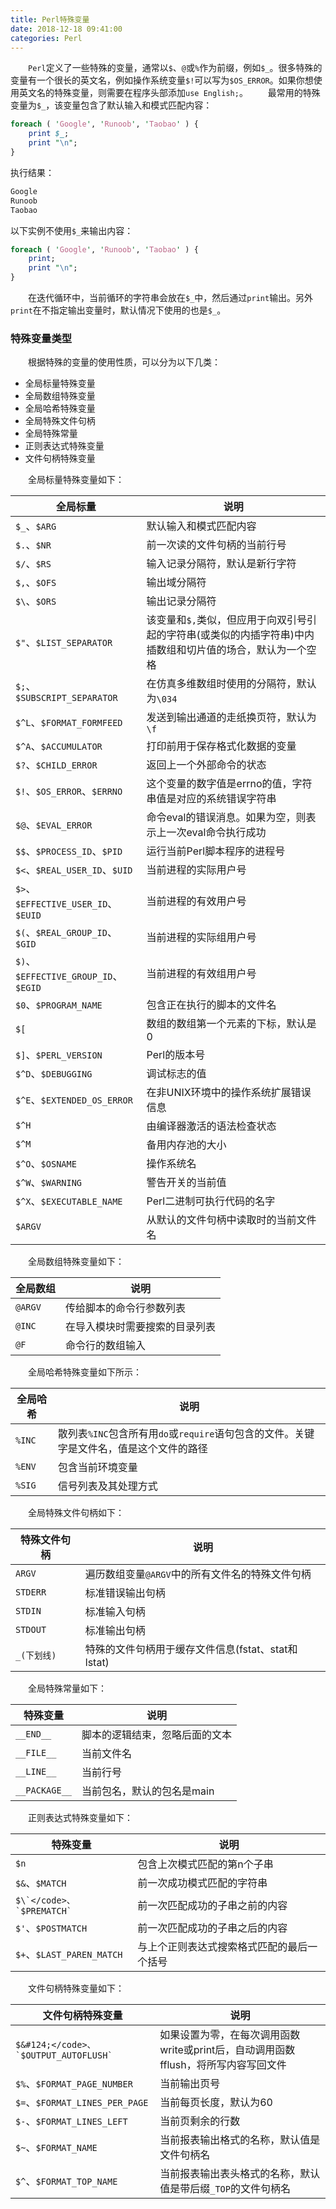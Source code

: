 ```yaml
---
title: Perl特殊变量
date: 2018-12-18 09:41:00
categories: Perl
---
```

&emsp;&emsp;`Perl`定义了一些特殊的变量，通常以`$`、`@`或`%`作为前缀，例如`$_`。很多特殊的变量有一个很长的英文名，例如操作系统变量`$!`可以写为`$OS_ERROR`。如果你想使用英文名的特殊变量，则需要在程序头部添加`use English;`。
&emsp;&emsp;最常用的特殊变量为`$_`，该变量包含了默认输入和模式匹配内容：

``` perl
foreach ( 'Google', 'Runoob', 'Taobao' ) {
    print $_;
    print "\n";
}
```

执行结果：

``` bash
Google
Runoob
Taobao
```

以下实例不使用`$_`来输出内容：

``` perl
foreach ( 'Google', 'Runoob', 'Taobao' ) {
    print;
    print "\n";
}
```

&emsp;&emsp;在迭代循环中，当前循环的字符串会放在`$_`中，然后通过`print`输出。另外`print`在不指定输出变量时，默认情况下使用的也是`$_`。

### 特殊变量类型

&emsp;&emsp;根据特殊的变量的使用性质，可以分为以下几类：

- 全局标量特殊变量
- 全局数组特殊变量
- 全局哈希特殊变量
- 全局特殊文件句柄
- 全局特殊常量
- 正则表达式特殊变量
- 文件句柄特殊变量

&emsp;&emsp;全局标量特殊变量如下：

全局标量                              | 说明
-------------------------------------|--------
`$_`、`$ARG`                         | 默认输入和模式匹配内容
`$.`、`$NR`                          | 前一次读的文件句柄的当前行号
`$/`、`$RS`                          | 输入记录分隔符，默认是新行字符
`$,`、`$OFS`                         | 输出域分隔符
`$\`、`$ORS`                         | 输出记录分隔符
`$"`、`$LIST_SEPARATOR`              | 该变量和`$,`类似，但应用于向双引号引起的字符串(或类似的内插字符串)中内插数组和切片值的场合，默认为一个空格
`$;`、`$SUBSCRIPT_SEPARATOR`         | 在仿真多维数组时使用的分隔符，默认为`\034`
`$^L`、`$FORMAT_FORMFEED`            | 发送到输出通道的走纸换页符，默认为`\f`
`$^A`、`$ACCUMULATOR`                | 打印前用于保存格式化数据的变量
`$?`、`$CHILD_ERROR`                 | 返回上一个外部命令的状态
`$!`、`$OS_ERROR`、`$ERRNO`          | 这个变量的数字值是errno的值，字符串值是对应的系统错误字符串
`$@`、`$EVAL_ERROR`                  | 命令eval的错误消息。如果为空，则表示上一次eval命令执行成功
`$$`、`$PROCESS_ID`、`$PID`          | 运行当前Perl脚本程序的进程号
`$<`、`$REAL_USER_ID`、`$UID`        | 当前进程的实际用户号
`$>`、`$EFFECTIVE_USER_ID`、`$EUID`  | 当前进程的有效用户号
`$(`、`$REAL_GROUP_ID`、`$GID`       | 当前进程的实际组用户号
`$)`、`$EFFECTIVE_GROUP_ID`、`$EGID` | 当前进程的有效组用户号
`$0`、`$PROGRAM_NAME`                | 包含正在执行的脚本的文件名
`$[`                                 | 数组的数组第一个元素的下标，默认是0
`$]`、`$PERL_VERSION`                | Perl的版本号
`$^D`、`$DEBUGGING`                  | 调试标志的值
`$^E`、`$EXTENDED_OS_ERROR`          | 在非UNIX环境中的操作系统扩展错误信息
`$^H`                                | 由编译器激活的语法检查状态
`$^M`                                | 备用内存池的大小
`$^O`、`$OSNAME`                     | 操作系统名
`$^W`、`$WARNING`                    | 警告开关的当前值
`$^X`、`$EXECUTABLE_NAME`            | Perl二进制可执行代码的名字
`$ARGV`                              | 从默认的文件句柄中读取时的当前文件名

&emsp;&emsp;全局数组特殊变量如下：

全局数组 | 说明
--------|-----
`@ARGV` | 传给脚本的命令行参数列表
`@INC`  | 在导入模块时需要搜索的目录列表
`@F`    | 命令行的数组输入

&emsp;&emsp;全局哈希特殊变量如下所示：

全局哈希 | 说明
--------|-----
`%INC`  | 散列表`%INC`包含所有用`do`或`require`语句包含的文件。关键字是文件名，值是这个文件的路径
`%ENV`  | 包含当前环境变量
`%SIG`  | 信号列表及其处理方式

&emsp;&emsp;全局特殊文件句柄如下：

特殊文件句柄 | 说明
------------|-----
`ARGV`      | 遍历数组变量`@ARGV`中的所有文件名的特殊文件句柄
`STDERR`    | 标准错误输出句柄
`STDIN`     | 标准输入句柄
`STDOUT`    | 标准输出句柄
`_(下划线)` | 特殊的文件句柄用于缓存文件信息(fstat、stat和lstat)

&emsp;&emsp;全局特殊常量如下：

特殊变量       | 说明
--------------|-----
`__END__`     | 脚本的逻辑结束，忽略后面的文本
`__FILE__`    | 当前文件名
`__LINE__`    | 当前行号
`__PACKAGE__` | 当前包名，默认的包名是main

&emsp;&emsp;正则表达式特殊变量如下：

特殊变量                   | 说明
--------------------------|------
`$n`                      | 包含上次模式匹配的第n个子串
`$&`、`$MATCH`            | 前一次成功模式匹配的字符串
<code>$\`</code>、`$PREMATCH` | 前一次匹配成功的子串之前的内容
`$'`、`$POSTMATCH`            | 前一次匹配成功的子串之后的内容
`$+`、`$LAST_PAREN_MATCH`     | 与上个正则表达式搜索格式匹配的最后一个括号

&emsp;&emsp;文件句柄特殊变量如下：

文件句柄特殊变量 | 说明
---------------|-----
<code>$&#124;</code>、`$OUTPUT_AUTOFLUSH` | 如果设置为零，在每次调用函数write或print后，自动调用函数fflush，将所写内容写回文件
`$%`、`$FORMAT_PAGE_NUMBER`    | 当前输出页号
`$=`、`$FORMAT_LINES_PER_PAGE` | 当前每页长度，默认为60
`$-`、`$FORMAT_LINES_LEFT`     | 当前页剩余的行数
`$~`、`$FORMAT_NAME`           | 当前报表输出格式的名称，默认值是文件句柄名
`$^`、`$FORMAT_TOP_NAME`       | 当前报表输出表头格式的名称，默认值是带后缀`_TOP`的文件句柄名